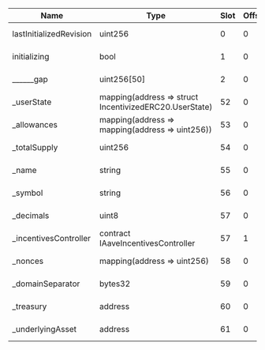 | Name                    | Type                                                   | Slot | Offset | Bytes | Contract                                                                         |
|-------------------------|--------------------------------------------------------|------|--------|-------|----------------------------------------------------------------------------------|
| lastInitializedRevision | uint256                                                | 0    | 0      | 32    | etherscan/AToken/@aave/core-v3/contracts/protocol/tokenization/AToken.sol:AToken |
| initializing            | bool                                                   | 1    | 0      | 1     | etherscan/AToken/@aave/core-v3/contracts/protocol/tokenization/AToken.sol:AToken |
| ______gap               | uint256[50]                                            | 2    | 0      | 1600  | etherscan/AToken/@aave/core-v3/contracts/protocol/tokenization/AToken.sol:AToken |
| _userState              | mapping(address => struct IncentivizedERC20.UserState) | 52   | 0      | 32    | etherscan/AToken/@aave/core-v3/contracts/protocol/tokenization/AToken.sol:AToken |
| _allowances             | mapping(address => mapping(address => uint256))        | 53   | 0      | 32    | etherscan/AToken/@aave/core-v3/contracts/protocol/tokenization/AToken.sol:AToken |
| _totalSupply            | uint256                                                | 54   | 0      | 32    | etherscan/AToken/@aave/core-v3/contracts/protocol/tokenization/AToken.sol:AToken |
| _name                   | string                                                 | 55   | 0      | 32    | etherscan/AToken/@aave/core-v3/contracts/protocol/tokenization/AToken.sol:AToken |
| _symbol                 | string                                                 | 56   | 0      | 32    | etherscan/AToken/@aave/core-v3/contracts/protocol/tokenization/AToken.sol:AToken |
| _decimals               | uint8                                                  | 57   | 0      | 1     | etherscan/AToken/@aave/core-v3/contracts/protocol/tokenization/AToken.sol:AToken |
| _incentivesController   | contract IAaveIncentivesController                     | 57   | 1      | 20    | etherscan/AToken/@aave/core-v3/contracts/protocol/tokenization/AToken.sol:AToken |
| _nonces                 | mapping(address => uint256)                            | 58   | 0      | 32    | etherscan/AToken/@aave/core-v3/contracts/protocol/tokenization/AToken.sol:AToken |
| _domainSeparator        | bytes32                                                | 59   | 0      | 32    | etherscan/AToken/@aave/core-v3/contracts/protocol/tokenization/AToken.sol:AToken |
| _treasury               | address                                                | 60   | 0      | 20    | etherscan/AToken/@aave/core-v3/contracts/protocol/tokenization/AToken.sol:AToken |
| _underlyingAsset        | address                                                | 61   | 0      | 20    | etherscan/AToken/@aave/core-v3/contracts/protocol/tokenization/AToken.sol:AToken |

